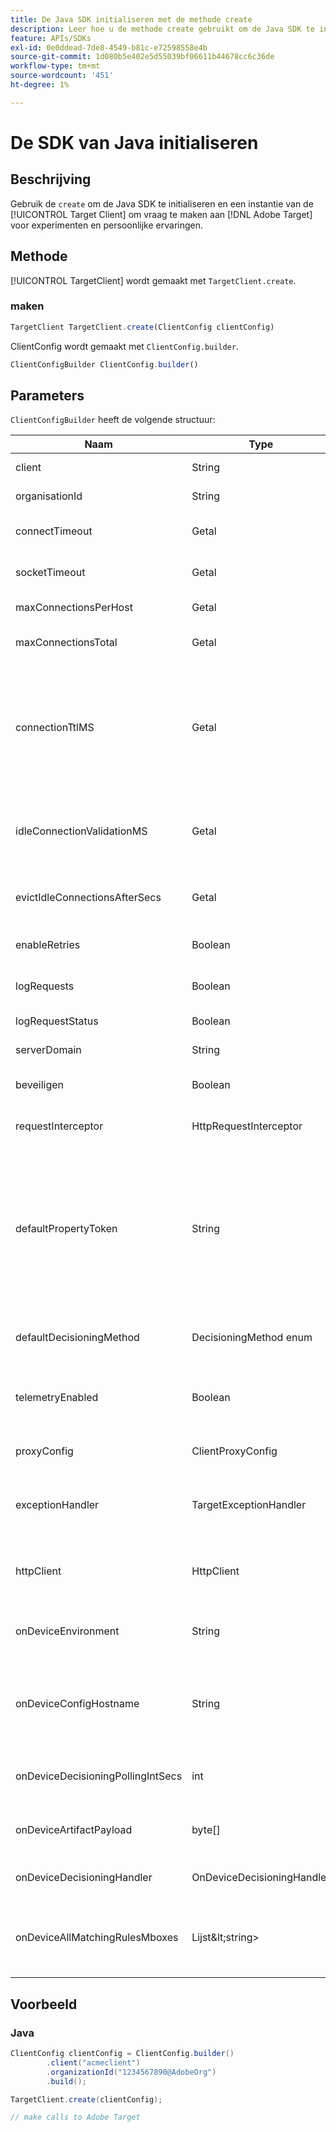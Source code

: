```yaml
---
title: De Java SDK initialiseren met de methode create
description: Leer hoe u de methode create gebruikt om de Java SDK te initialiseren en het [!UICONTROL TargetClient] om vraag te maken aan [!DNL Adobe Target] voor experimenten en persoonlijke ervaringen.
feature: APIs/SDKs
exl-id: 0e0ddead-7de8-4549-b81c-e72598558e4b
source-git-commit: 1d080b5e402e5d55039bf06611b44678cc6c36de
workflow-type: tm+mt
source-wordcount: '451'
ht-degree: 1%

---
```


# De SDK van Java initialiseren

## Beschrijving

Gebruik de `create` om de Java SDK te initialiseren en een instantie van de [!UICONTROL Target Client] om vraag te maken aan [!DNL Adobe Target] voor experimenten en persoonlijke ervaringen.

## Methode

[!UICONTROL TargetClient] wordt gemaakt met `TargetClient.create`.

### maken

```javascript {line-numbers="true"}
TargetClient TargetClient.create(ClientConfig clientConfig)
```

ClientConfig wordt gemaakt met `ClientConfig.builder`.

```javascript {line-numbers="true"}
ClientConfigBuilder ClientConfig.builder()
```

## Parameters

`ClientConfigBuilder` heeft de volgende structuur:

| Naam | Type | Vereist | Standaard | Beschrijving |
| --- | --- | --- | --- | --- |
| client | String | Ja | Geen | [!UICONTROL Target Client Id] |
| organisationId | String | Ja | Geen | [!UICONTROL Experience Cloud Organization ID] |
| connectTimeout | Getal | Nee | 10000 | Time-out voor verbinding voor alle aanvragen in milliseconden |
| socketTimeout | Getal | Nee | 10000 | Time-out van socket voor alle aanvragen in milliseconden |
| maxConnectionsPerHost | Getal | Nee | 100 | Max. verbindingen per [!DNL Target] host |
| maxConnectionsTotal | Getal | Nee | 200 | Max. verbindingen inclusief alle [!DNL Target] gastheren |
| connectionTtlMS | Getal | Nee | -1 | De totale tijd om te leven (TTL) bepaalt maximumlevensduur spanwijdte van blijvende verbindingen in milliseconden. Door gebrek zullen de verbindingen voor onbepaalde tijd in leven worden gehouden |
| idleConnectionValidationMS | Getal | Nee | 1000 | Periode van inactiviteit in milliseconden waarna blijvende verbindingen opnieuw worden gevalideerd voordat ze opnieuw worden gebruikt |
| evictIdleConnectionsAfterSecs | Getal | Nee | 20 | De tijd in seconden om nutteloze verbindingen van de verbindingspool uit te voeren |
| enableRetries | Boolean | Nee | true | Automatisch opnieuw proberen voor sockettime-outs (max. 4) |
| logRequests | Boolean | Nee | false | Logboek [!DNL Target] verzoeken en reacties in foutopsporing |
| logRequestStatus | Boolean | Nee | false | Logboek [!DNL Target] reactietijd, status en URL |
| serverDomain | String | Nee | `*client*.tt.omtrdc.net` | Overschrijft de standaardhostnaam |
| beveiligen | Boolean | Nee | true | Ongedaan maken om HTTP-schema af te dwingen |
| requestInterceptor | HttpRequestInterceptor | Nee | Null | Aangepaste aanvraaginterceptor toevoegen |
| defaultPropertyToken | String | Nee | Geen | Hiermee wordt het standaard eigenschapstoken ingesteld voor elke `getOffers` vraag. **Voor het bepalen van het apparaat**, downloadt de SDK alleen het artefact dat de gekwalificeerde activiteiten bevat voor de eigenschap token die is ingesteld in `defaultPropertyToken` |
| defaultDecisioningMethod | DecisioningMethod enum | Nee | SERVER_SIDE | Moet worden ingesteld op ON_DEVICE of HYBRID om apparaatbeslissingen in te schakelen |
| telemetryEnabled | Boolean | Nee | true | Hiermee kunnen klanten weigeren extra gegevens te verzamelen tijdens aanvragen om [!DNL Target] servers |
| proxyConfig | ClientProxyConfig | Nee | Geen | Hiermee kan de client zijn eigen proxygegevens opgeven |
| exceptionHandler | TargetExceptionHandler | Nee | Geen | Kan worden gebruikt om de behandeling van de douaneuitzondering tijdens regelverwerking uit te voeren |
| httpClient | HttpClient | Nee | Geen | Hiermee kunnen gebruikers de [!DNL Target] HTTP-client met een aangepaste HTTP-client |
| onDeviceEnvironment | String | Nee | productie | Kan worden gebruikt om een andere apparaatomgeving op te geven, zoals ophaling |
| onDeviceConfigHostname | String | Nee | `assets.adobetarget.com` | Kan worden gebruikt om een andere host op te geven die moet worden gebruikt om het Artefactbestand voor beslissingen op het apparaat te downloaden |
| onDeviceDecisioningPollingIntSecs | int | Nee | 300 | Aantal seconden tussen terugwinning van het op apparaat beslissingsartefactdossier |
| onDeviceArtifactPayload | byte[] | Nee | Geen | Verstrekt op apparaat beslist met vorige artefactlading om directe uitvoering toe te staan |
| onDeviceDecisioningHandler | OnDeviceDecisioningHandler | Nee | Geen | Registreert callbacks voor op apparaat beslissingsgebeurtenissen |
| onDeviceAllMatchingRulesMboxes | Lijst\&lt;string> | Nee | Geen | Staat gebruikers toe om dozen te specificeren waarvoor alle passende regelinhoud tijdens op-apparatenbesluit zal zijn teruggekeerd |

## Voorbeeld

### Java

```java {line-numbers="true"}
ClientConfig clientConfig = ClientConfig.builder()
        .client("acmeclient")
        .organizationId("1234567890@AdobeOrg")
        .build();

TargetClient.create(clientConfig);

// make calls to Adobe Target
```
